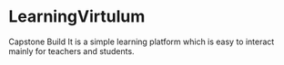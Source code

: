 # LearningVirtulum
Capstone Build
It is a simple learning platform which is easy to interact mainly for teachers and students. 
